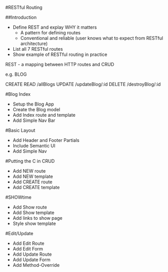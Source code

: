 #RESTful Routing

##Introduction
* Define REST and explay WHY it matters
	* A pattern for defining routes
	* Conventional and reliable (user knows what to expect from RESTful architecture)
* List all 7 RESTful routes
* Show example of RESTful routing in practice

REST - a mapping between HTTP routes and CRUD

e.g. BLOG

CREATE
READ	/allBlogs
UPDATE	/updateBlog/:id
DELETE	/destroyBlog/:id

#Blog Index
* Setup the Blog App
* Create the Blog model
* Add Index route and template
* Add Simple Nav Bar

#Basic Layout
* Add Header and Footer Partials
* Include Semantic UI
* Add Simple Nav

#Putting the C in CRUD
* Add NEW route
* Add NEW template
* Add CREATE route
* Add CREATE template

#SHOWtime
* Add Show route
* Add Show template
* Add links to show page
* Style show template

#Edit/Update
* Add Edit Route
* Add Edit Form
* Add Update Route
* Add Update Form
* Add Method-Override
